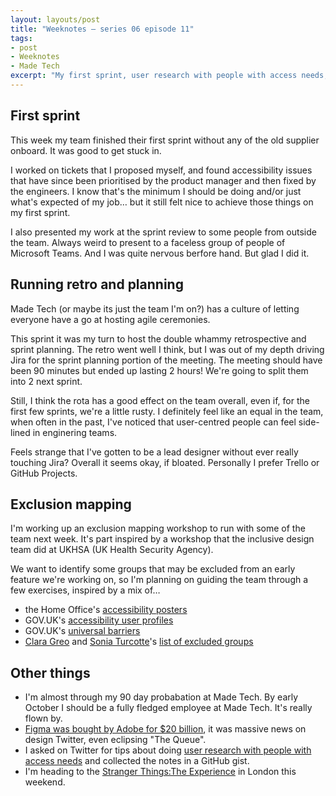 ```yaml
---
layout: layouts/post
title: "Weeknotes – series 06 episode 11"
tags:
- post
- Weeknotes
- Made Tech
excerpt: "My first sprint, user research with people with access needs, and exclusion mapping."
---
```


## First sprint

This week my team finished their first sprint without any of the old supplier onboard. It was good to get stuck in.

I worked on tickets that I proposed myself, and found accessibility issues that have since been prioritised by the product manager and then fixed by the engineers. I know that's the minimum I should be doing and/or just what's expected of my job… but it still felt nice to achieve those things on my first sprint.

I also presented my work at the sprint review to some people from outside the team. Always weird to present to a faceless group of people of Microsoft Teams. And I was quite nervous berfore hand. But glad I did it.

## Running retro and planning

Made Tech (or maybe its just the team I'm on?) has a culture of letting everyone have a go at hosting agile ceremonies.

This sprint it was my turn to host the double whammy retrospective and sprint planning. The retro went well I think, but I was out of my depth driving Jira for the sprint planning portion of the meeting. The meeting should have been 90 minutes but ended up lasting 2 hours! We're going to split them into 2 next sprint.

Still, I think the rota has a good effect on the team overall, even if, for the first few sprints, we're a little rusty. I definitely feel like an equal in the team, when often in the past, I've noticed that user-centred people can feel side-lined in enginering teams.

Feels strange that I've gotten to be a lead designer without ever really touching Jira? Overall it seems okay, if bloated. Personally I prefer Trello or GitHub Projects.

## Exclusion mapping

I'm working up an exclusion mapping workshop to run with some of the team next week. It's part inspired by a workshop that the inclusive design team did at UKHSA (UK Health Security Agency).

We want to identify some groups that may be excluded from an early feature we're working on, so I'm planning on guiding the team through a few exercises, inspired by a mix of…

- the Home Office's [accessibility posters](https://ukhomeoffice.github.io/accessibility-posters/)
- GOV.UK's [accessibility user profiles](https://www.gov.uk/government/publications/understanding-disabilities-and-impairments-user-profiles)
- GOV.UK's [universal barriers](https://gds.blog.gov.uk/2019/03/26/understanding-all-the-barriers-service-users-might-face/)
- [Clara Greo](https://twitter.com/claragt) and [Sonia Turcotte](https://twitter.com/sonia_turcotte)'s [list of excluded groups](https://twitter.com/claragt/status/1503644184737112066?s=46&t=EM4Ii8beHE6caF53d6QcCg)

## Other things

- I'm almost through my 90 day probabation at Made Tech. By early October I should be a fully fledged employee at Made Tech. It's really flown by.
- [Figma was bought by Adobe for $20 billion](https://techcrunch.com/2022/09/15/adobe-is-buying-figma-for-20b-taking-out-one-of-its-biggest-rivals-in-digital-design/), it was massive news on design Twitter, even eclipsing "The Queue".
- I asked on Twitter for tips about doing [user research with people with access needs](https://gist.github.com/benjystanton/8902400f3f672f2761d2cccb06a29a24) and collected the notes in a GitHub gist.
- I'm heading to the [Stranger Things:The Experience](https://strangerthings-experience.com/london/) in London this weekend.